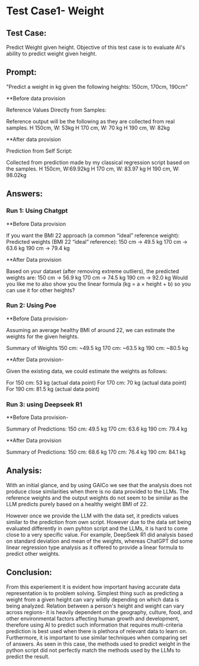 # Test Case1- Weight

## Test Case: 
Predict Weight given height.
Objective of this test case is to evaluate AI's ability to predict weight given height.


## Prompt:
"Predict a weight in kg given the following heights:
150cm, 170cm, 190cm"

**Before data provision

Reference Values Directly from Samples:

Reference output will be the following as they are collected from real samples.
H 150cm, W: 53kg
H 170 cm, W: 70 kg
H 190 cm, W: 82kg

**After data provision

Prediction from Self Script:

Collected from prediction made by my classical regression script based on the samples.
H 150cm, W:69.92kg
H 170 cm, W: 83.97 kg
H 190 cm, W: 98.02kg

## Answers:

### Run 1: Using Chatgpt
**Before Data provision

If you want the BMI 22 approach (a common “ideal” reference weight):
Predicted weights (BMI 22 “ideal” reference):
150 cm → 49.5 kg
170 cm → 63.6 kg
190 cm → 79.4 kg

**After Data provision

Based on your dataset (after removing extreme outliers), the predicted weights are:
150 cm → 56.9 kg
170 cm → 74.5 kg
190 cm → 92.0 kg
Would you like me to also show you the linear formula (kg = a × height + b) so you can use it for other heights?

### Run 2: Using Poe
**Before Data provision-

Assuming an average healthy BMI of around 22, we can estimate the weights for the given heights.

Summary of Weights
150 cm: ~49.5 kg
170 cm: ~63.5 kg
190 cm: ~80.5 kg

**After Data provision-

Given the existing data, we could estimate the weights as follows:

For 150 cm: 53 kg (actual data point)
For 170 cm: 70 kg (actual data point)
For 190 cm: 81.5 kg (actual data point)

### Run 3: using Deepseek R1
**Before Data provision-

Summary of Predictions:
150 cm: 49.5 kg
170 cm: 63.6 kg
190 cm: 79.4 kg

**After Data provision

Summary of Predictions:
150 cm: 68.6 kg
170 cm: 76.4 kg
190 cm: 84.1 kg

## Analysis:

With an initial glance, and by using GAICo we see that the analysis does not produce close similarities when there is no data provided to the LLMs. The reference weights and the output weights do not seem to be similar as the LLM predicts purely based on a healthy weight BMI of 22. 

However once we provide the LLM with the data set, it predicts values similar to the prediction from own script. However due to the data set being evaluated differently in own pyhton script and the LLMs, it is hard to come close to a very specific value. For example, DeepSeek R1 did analysis based on standard deviation and mean of the weights, whereas ChatGPT did some linear regression type analysis as it offered to provide a linear formula to predict other weights. 

## Conclusion:
From this experiement it is evident how important having accurate data representation is to problem solving. Simplest thing such as predicting a weight from a given height can vary wildly depending on which data is being analyzed. Relation between a person's height and weight can vary across regions- it is heavily dependent on the geography, culture, food, and other environmental factors affecting human growth and development, therefore using AI to predict such information that requires multi-criteria prediction is best used when there is plethora of relevant data to learn on. 
Furthermore, it is important to use similar techniques when comparing set of answers. As seen in this case, the methods used to predict weight in the python script did not perfectly match the methods used by the LLMs to predict the result.